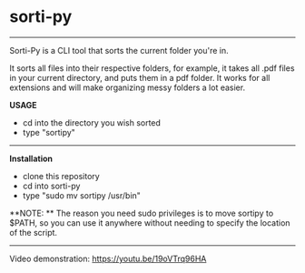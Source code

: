 # sorti-py

--------------------------

Sorti-Py is a CLI tool that sorts the current folder you're in.

It sorts all files into their respective folders, for example, it takes all .pdf files in your current directory, and puts them in a pdf folder.
It works for all extensions and will make organizing messy folders a lot easier.

**USAGE**
- cd into the directory you wish sorted
- type "sortipy"

--------------------------

**Installation**
- clone this repository
- cd into sorti-py
- type "sudo mv sortipy /usr/bin"


**NOTE: ** The reason you need sudo privileges is to move sortipy to $PATH, so you can use it anywhere without needing to specify the location of the script.

--------------------------
Video demonstration: https://youtu.be/19oVTrq96HA
